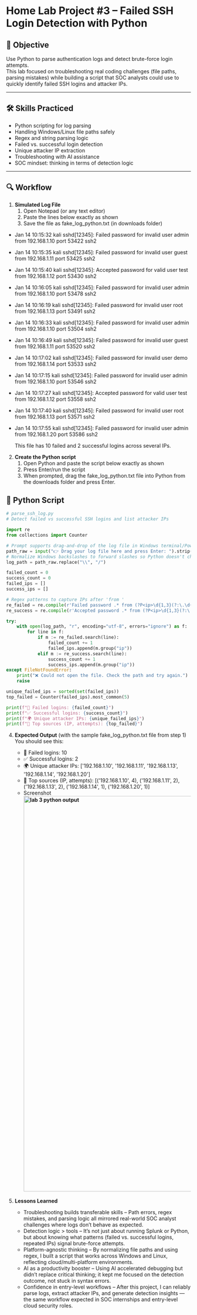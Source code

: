 # Home Lab Project #3 – Failed SSH Login Detection with Python

## 📌 Objective
Use Python to parse authentication logs and detect brute-force login attempts.  
This lab focused on troubleshooting real coding challenges (file paths, parsing mistakes) while building a script that SOC analysts could use to quickly identify failed SSH logins and attacker IPs.

---

## 🛠 Skills Practiced
- Python scripting for log parsing
- Handling Windows/Linux file paths safely
- Regex and string parsing logic
- Failed vs. successful login detection
- Unique attacker IP extraction
- Troubleshooting with AI assistance
- SOC mindset: thinking in terms of detection logic

---

## 🔍 Workflow

1. **Simulated Log File**
   1. Open Notepad (or any text editor)
   2. Paste the lines below exactly as shown
   3. Save the file as fake_log_python.txt (in downloads folder)
  
- Jan 14 10:15:32 kali sshd[12345]: Failed password for invalid user admin from 192.168.1.10 port 53422 ssh2
- Jan 14 10:15:35 kali sshd[12345]: Failed password for invalid user guest from 192.168.1.11 port 53425 ssh2
- Jan 14 10:15:40 kali sshd[12345]: Accepted password for valid user test from 192.168.1.12 port 53430 ssh2
- Jan 14 10:16:05 kali sshd[12345]: Failed password for invalid user admin from 192.168.1.10 port 53478 ssh2
- Jan 14 10:16:19 kali sshd[12345]: Failed password for invalid user root from 192.168.1.13 port 53491 ssh2
- Jan 14 10:16:33 kali sshd[12345]: Failed password for invalid user admin from 192.168.1.10 port 53504 ssh2
- Jan 14 10:16:49 kali sshd[12345]: Failed password for invalid user guest from 192.168.1.11 port 53520 ssh2
- Jan 14 10:17:02 kali sshd[12345]: Failed password for invalid user demo from 192.168.1.14 port 53533 ssh2
- Jan 14 10:17:15 kali sshd[12345]: Failed password for invalid user admin from 192.168.1.10 port 53546 ssh2
- Jan 14 10:17:27 kali sshd[12345]: Accepted password for valid user test from 192.168.1.12 port 53558 ssh2
- Jan 14 10:17:40 kali sshd[12345]: Failed password for invalid user root from 192.168.1.13 port 53571 ssh2
- Jan 14 10:17:55 kali sshd[12345]: Failed password for invalid user admin from 192.168.1.20 port 53586 ssh2

  This file has 10 failed and 2 successful logins across several IPs.

2. **Create the Python script**
   1. Open Python and paste the script below exactly as shown
   2. Press Enter/run the script
   3. When prompted, drag the fake_log_python.txt file into Python from the downloads folder and press Enter.
  
## 🐍 Python Script

```python
# parse_ssh_log.py
# Detect failed vs successful SSH logins and list attacker IPs

import re
from collections import Counter

# Prompt supports drag-and-drop of the log file in Windows terminal/PowerShell
path_raw = input("👉 Drag your log file here and press Enter: ").strip().strip('"').strip("'")
# Normalize Windows backslashes to forward slashes so Python doesn't choke on \U or \n
log_path = path_raw.replace("\\", "/")

failed_count = 0
success_count = 0
failed_ips = []
success_ips = []

# Regex patterns to capture IPs after 'from '
re_failed = re.compile(r'Failed password .* from (?P<ip>\d{1,3}(?:\.\d{1,3}){3})\b', re.IGNORECASE)
re_success = re.compile(r'Accepted password .* from (?P<ip>\d{1,3}(?:\.\d{1,3}){3})\b', re.IGNORECASE)

try:
    with open(log_path, "r", encoding="utf-8", errors="ignore") as f:
        for line in f:
            if m := re_failed.search(line):
                failed_count += 1
                failed_ips.append(m.group("ip"))
            elif m := re_success.search(line):
                success_count += 1
                success_ips.append(m.group("ip"))
except FileNotFoundError:
    print("❌ Could not open the file. Check the path and try again.")
    raise

unique_failed_ips = sorted(set(failed_ips))
top_failed = Counter(failed_ips).most_common(5)

print(f"🔐 Failed logins: {failed_count}")
print(f"✅ Successful logins: {success_count}")
print(f"🌍 Unique attacker IPs: {unique_failed_ips}")
print(f"🥇 Top sources (IP, attempts): {top_failed}")
```
4. **Expected Output** (with the sample fake_log_python.txt file from step 1)
     You should see this:
    - 🔐 Failed logins: 10
    - ✅ Successful logins: 2
    - 🌍 Unique attacker IPs: ['192.168.1.10', '192.168.1.11', '192.168.1.13', '192.168.1.14', '192.168.1.20']
    - 🥇 Top sources (IP, attempts): [('192.168.1.10', 4), ('192.168.1.11', 2), ('192.168.1.13', 2), ('192.168.1.14', 1), ('192.168.1.20', 1)]
    - Screenshot **<img width="1920" height="1080" alt="lab 3 python output" src="https://github.com/user-attachments/assets/bcc8d907-3730-4d5e-92aa-2788569f4c9e" />**


5. **Lessons Learned**
    - Troubleshooting builds transferable skills – Path errors, regex mistakes, and parsing logic all mirrored real-world SOC analyst challenges where logs don’t behave as expected.
    - Detection logic > tools – It’s not just about running Splunk or Python, but about knowing what patterns (failed vs. successful logins, repeated IPs) signal brute-force attempts.
    - Platform-agnostic thinking – By normalizing file paths and using regex, I built a script that works across Windows and Linux, reflecting cloud/multi-platform environments.
    - AI as a productivity booster – Using AI accelerated debugging but didn’t replace critical thinking; it kept me focused on the detection outcome, not stuck in syntax errors.
    - Confidence in entry-level workflows – After this project, I can reliably parse logs, extract attacker IPs, and generate detection insights — the same workflow expected in SOC internships and entry-level cloud security roles.

   

